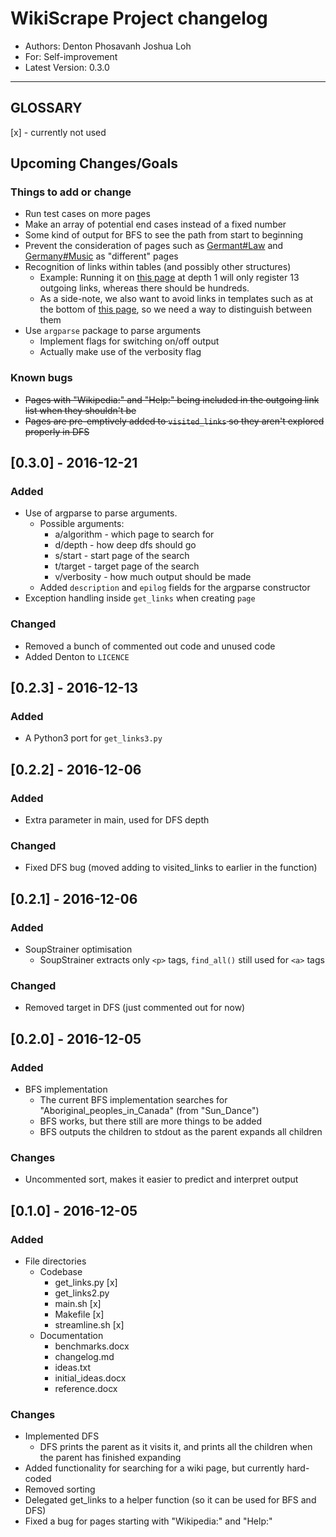 # WikiScrape Project changelog
- Authors: Denton Phosavanh Joshua Loh
- For: Self-improvement
- Latest Version: 0.3.0
---
## GLOSSARY
[x] - currently not used

## Upcoming Changes/Goals

### Things to add or change
- Run test cases on more pages
- Make an array of potential end cases instead of a fixed number
- Some kind of output for BFS to see the path from start to beginning
- Prevent the consideration of pages such as [Germant#Law](https://en.wikipedia.org/wiki/Germany#Law) and [Germany#Music](https://en.wikipedia.org/wiki/Germany#Music) as "different" pages
- Recognition of links within tables (and possibly other structures)
	- Example: Running it on [this page](https://en.wikipedia.org/wiki/List_of_chemical_compounds_with_unusual_names) at depth 1 will only register 13 outgoing links, whereas there should be hundreds.
	- As a side-note, we also want to avoid links in templates such as at the bottom of [this page](https://en.wikipedia.org/wiki/AK-102), so we need a way to distinguish between them
- Use `argparse` package to parse arguments
	- Implement flags for switching on/off output
	- Actually make use of the verbosity flag

### Known bugs
- ~~Pages with "Wikipedia:" and "Help:" being included in the outgoing link list when they shouldn't be~~
- ~~Pages are pre-emptively added to `visited_links` so they aren't explored properly in DFS~~

## [0.3.0] - 2016-12-21
### Added
- Use of argparse to parse arguments. 
	- Possible arguments:
		- a/algorithm - which page to search for
		- d/depth - how deep dfs should go
		- s/start - start page of the search
		- t/target - target page of the search
		- v/verbosity - how much output should be made
	- Added `description` and `epilog` fields for the argparse constructor
- Exception handling inside `get_links` when creating `page`

### Changed
- Removed a bunch of commented out code and unused code
- Added Denton to `LICENCE`


## [0.2.3] - 2016-12-13
### Added
- A Python3 port for `get_links3.py`


## [0.2.2] - 2016-12-06
### Added
- Extra parameter in main, used for DFS depth

### Changed
- Fixed DFS bug (moved adding to visited_links to earlier in the function)


## [0.2.1] - 2016-12-06
### Added
- SoupStrainer optimisation
	- SoupStrainer extracts only `<p>` tags, `find_all()` still used for `<a>` tags

### Changed
- Removed target in DFS (just commented out for now)


## [0.2.0] - 2016-12-05
### Added
- BFS implementation
	- The current BFS implementation searches for "Aboriginal_peoples_in_Canada" (from "Sun_Dance")
	- BFS works, but there still are more things to be added
	- BFS outputs the children to stdout as the parent expands all children

### Changes
- Uncommented sort, makes it easier to predict and interpret output


## [0.1.0] - 2016-12-05
### Added
- File directories
	- Codebase
		- get_links.py [x]
		- get_links2.py
		- main.sh [x]
		- Makefile [x]
		- streamline.sh [x]
	- Documentation
		- benchmarks.docx
		- changelog.md
		- ideas.txt
		- initial_ideas.docx
		- reference.docx

### Changes
- Implemented DFS
	- DFS prints the parent as it visits it, and prints all the children when the parent has finished expanding
- Added functionality for searching for a wiki page, but currently hard-coded
- Removed sorting
- Delegated get_links to a helper function (so it can be used for BFS and DFS)
- Fixed a bug for pages starting with "Wikipedia:" and "Help:"